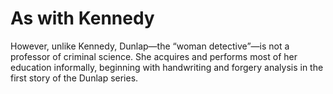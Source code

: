 # As with Kennedy 

However, unlike Kennedy, Dunlap—the “woman detective”—is not a professor of criminal science. She acquires and performs most of her education informally, beginning with handwriting and forgery analysis in the first story of the Dunlap series.